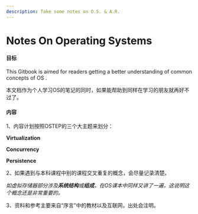 ```yaml
---
description: Take some notes on O.S. & A.R.
---
```


# Notes On Operating Systems

#### 目标

This Gitbook is aimed for readers getting a better understanding of common concepts of OS .

本文档作为个人学习OS的笔记的同时，如果能帮助到同样在学习的朋友就再好不过了。

#### 内容

1、内容计划按照OSTEP的三个大主题来划分：

**Virtualization**

**Concurrency**

**Persistence**

2、如果遇到与本科课程中别的课程交叉重复的概念，会尽量记录清楚。

_如虚拟存储器部分涉及**系统结构**或**组成**，在OS课本中同样又讲了一遍，这说明这个概念还是非常重要的。_

3、资料和参考主要来自“序言”中的教材以及互联网，出处会注明。





